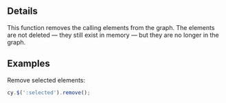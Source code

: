 ## Details

This function removes the calling elements from the graph.  The elements are not deleted &mdash; they still exist in memory &mdash; but they are no longer in the graph.

## Examples

Remove selected elements:

```js
cy.$(':selected').remove();
```